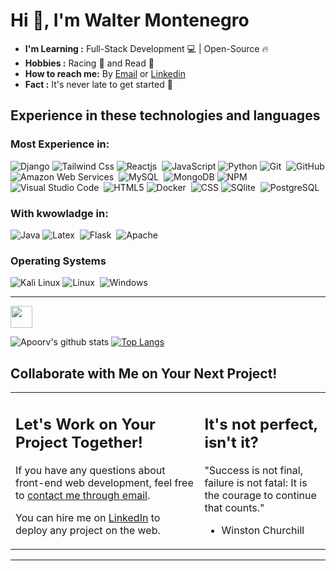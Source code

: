 # Hi 👋, I'm Walter Montenegro

-  **I'm Learning :** Full-Stack Development 💻 | Open-Source :fire:	
-  **Hobbies :** Racing 🏁 and Read 📖
-  **How to reach me:** By <a href="mailto:jesusmontenegro941@gmail.com" >Email</a> or <a href="https://www.linkedin.com/in/montenegrowalter/" >Linkedin</a>
-  **Fact :** It's never late to get started 🎯
## Experience in these technologies and languages

### Most Experience in:
![Django](https://img.shields.io/badge/Django-092E20?style=flat-square&logo=django&logoColor=white)
![Tailwind Css](https://img.shields.io/badge/TailwindCSS-%2338B2AC.svg?logo=tailwindcss&logoColor=white)
![Reactjs](https://img.shields.io/badge/React-20232A?style=flat&logo=react&logoColor=61DAFB)&nbsp;
![JavaScript](https://img.shields.io/badge/-JavaScript-black?style=flat-square&logo=javascript)
![Python](https://img.shields.io/badge/Python-14354C?style=flat-square&logo=python&logoColor=white)
![Git](https://img.shields.io/badge/-Git-05122A?style=flat&logo=git)&nbsp;
![GitHub](https://img.shields.io/badge/-GitHub-181717?style=flat-square&logo=github)
![Amazon Web Services](https://img.shields.io/badge/Amazon_AWS-232F3E?style=flat&logo=amazon-aws&logoColor=white)&nbsp;
![MySQL](https://img.shields.io/badge/MySQL-00000F?style=flat&logo=mysql&logoColor=white)&nbsp;
![MongoDB](https://img.shields.io/badge/MongoDB-47A248?style=flat&logo=mongodb&logoColor=green)
![NPM](https://img.shields.io/badge/npm-CB3837?style=flat&logo=npm&logoColor=white)&nbsp;
![Visual Studio Code](https://img.shields.io/badge/-Visual%20Studio%20Code-05122A?style=flat&logo=visual-studio-code&logoColor=007ACC)&nbsp;
![HTML5](https://img.shields.io/badge/HTML-239120?style=flat-square&logo=html5&logoColor=white)
![Docker](https://img.shields.io/badge/Docker-2CA5E0?style=flat&logo=docker&logoColor=white)&nbsp;
![CSS](https://img.shields.io/badge/CSS-239120?&style=flat-square&logo=css3&logoColor=white)
![SQlite](https://img.shields.io/badge/-SQlite-05122A?style=flat&logo=sqlite&logoColor=A8B9CC)&nbsp;
![PostgreSQL](https://img.shields.io/badge/PostgreSQL-316192?style=flat&logo=postgresql&logoColor=green)

### With kwowladge in: 
![Java](https://img.shields.io/badge/-Java-007396?style=flat-square&logo=java)
![Latex](https://img.shields.io/badge/-Latex-05122A?style=flat&logo=latex&logoColor=008080)&nbsp;
![Flask](https://img.shields.io/badge/Flask-000000?style=flat&logo=flask&logoColor=white)&nbsp;
![Apache](https://img.shields.io/badge/Apache-D22128?style=flat&logo=Apache&logoColor=white)

### Operating Systems

![Kali Linux](https://img.shields.io/badge/Kali_Linux-557C94?logo=kali-linux&logoColor=white)
![Linux](https://img.shields.io/badge/Linux-05122A?style=flat&logo=linux&logoColor=white)&nbsp;
![Windows](https://img.shields.io/badge/Windows-0078D6?logo=windows&logoColor=white)

-------

<img style="height: 35px" src="https://img.shields.io/badge/-Github Stats:-181717?style=flat&logo=github"/> 

![Apoorv's github stats](https://github-readme-stats.vercel.app/api?username=mojezcg&show_icons=true&title_color=7031f7&icon_color=4622e5&text_color=fff&bg_color=0f0f0f&hide=["stars"])
[![Top Langs](https://github-readme-stats.vercel.app/api/top-langs/?username=mojezcg&layout=compact&title_color=7031f7&text_color=fff&bg_color=0f0f0f)](https://github.com/anuraghazra/github-readme-stats)

## Collaborate with Me on Your Next Project!
<table style="border: none ">
  <tr>
  <td  width="60%" valign="top">

## Let's Work on Your Project Together!

If you have any questions about front-end web development, feel free to <a href="mailto:jsMonte31@gmail.com">contact me through email</a>.

You can hire me on <a href="https://www.linkedin.com/in/montenegrowalter/">LinkedIn</a> to deploy any project on the web.

  </td>
  <td width="40%" valign="top">

## It's not perfect, isn't it?


"Success is not final, failure is not fatal: It is the courage to continue that counts."
- Winston Churchill

  </td>
  </tr>
</table>

-----

<!--
**MojeZcg/MojeZcg** is a ✨ _special_ ✨ repository because its `README.md` (this file) appears on your GitHub profile.

Here are some ideas to get you started:

- 🔭 I’m currently working on ...
- 🌱 I’m currently learning ...
- 👯 I’m looking to collaborate on ...
- 🤔 I’m looking for help with ...
- 💬 Ask me about ...
- 📫 How to reach me: ...
- 😄 Pronouns: ...
- ⚡ Fun fact: ...
-->
